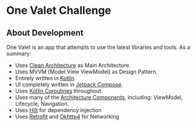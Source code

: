 
# One Valet Challenge

## About Development

One Valet is an app that attempts to use the latest libraries and tools. As a summary:

* Uses [Clean Architecture](https://blog.cleancoder.com/uncle-bob/2012/08/13/the-clean-architecture.html) as Main Architecture.
* Uses MVVM (Model View ViewModel) as Design Pattern.
* Entirely written in [Kotlin](https://kotlinlang.org/).
* UI completely written in [Jetpack Compose](https://developer.android.com/jetpack/compose).
* Uses [Kotlin Coroutines](https://kotlinlang.org/docs/reference/coroutines/coroutines-guide.html) throughout.
* Uses many of the [Architecture Components](https://developer.android.com/topic/libraries/architecture/), including: ViewModel, Lifecycle, Navigation.
* Uses [Hilt](https://dagger.dev/hilt/) for dependency injection
* Uses [Retrofit](https://square.github.io/retrofit/) and [Okhttp4](https://square.github.io/okhttp/) for Networking

